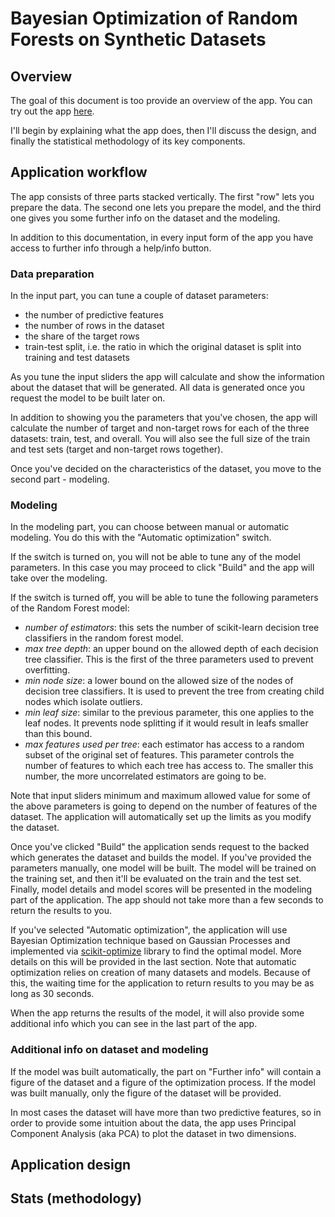 # Bayesian Optimization of Random Forests on Synthetic Datasets

## Overview
The goal of this document is too provide an overview of the app. You can try out the app [here](https://bayesian-optimization-mini-app.herokuapp.com/).

I'll begin by explaining what the app does, then I'll discuss the design, and finally the statistical methodology of its key components.

## Application workflow
The app consists of three parts stacked vertically.
The first "row" lets you prepare the data. The second one lets you prepare the model, and the third one gives you some further info on the dataset and the modeling.

In addition to this documentation, in every input form of the app you have access to further info through a help/info button.

### Data preparation
In the input part, you can tune a couple of dataset parameters:
* the number of predictive features
* the number of rows in the dataset
* the share of the target rows
* train-test split, i.e. the ratio in which the original dataset is split into training and test datasets

As you tune the input sliders the app will calculate and show the information about the dataset that will be generated.
All data is generated once you request the model to be built later on.

In addition to showing you the parameters that you've chosen, the app will calculate the number of target and non-target rows for each of the three datasets: train, test, and overall. You will also see the full size of the train and test sets (target and non-target rows together).

Once you've decided on the characteristics of the dataset, you move to the second part - modeling.

### Modeling
In the modeling part, you can choose between manual or automatic modeling. You do this with the "Automatic optimization" switch.

If the switch is turned on, you will not be able to tune any of the model parameters. In this case you may proceed to click "Build" and the app will take over the modeling.

If the switch is turned off, you will be able to tune the following parameters of the Random Forest model:
* *number of estimators*: this sets the number of scikit-learn decision tree classifiers in the random forest model.
* *max tree depth*: an upper bound on the allowed depth of each decision tree classifier. This is the first of the three parameters used to prevent overfitting.
* *min node size*: a lower bound on the allowed size of the nodes of decision tree classifiers. It is used to prevent the tree from creating child nodes which isolate outliers.
* *min leaf size*: similar to the previous parameter, this one applies to the leaf nodes. It prevents node splitting if it would result in leafs smaller than this bound.
* *max features used per tree*: each estimator has access to a random subset of the original set of features. This parameter controls the number of features to which each tree has access to. The smaller this number, the more uncorrelated estimators are going to be.

Note that input sliders minimum and maximum allowed value for some of the above parameters is going to depend on the number of features of the dataset. The application will automatically set up the limits as you modify the dataset.

Once you've clicked "Build" the application sends request to the backed which generates the dataset and builds the model. If you've provided the parameters manually, one model will be built. The model will be trained on the training set, and then it'll be evaluated on the train and the test set. Finally, model details and model scores will be presented in the modeling part of the application. The app should not take more than a few seconds to return the results to you.

If you've selected "Automatic optimization", the application will use Bayesian Optimization technique based on Gaussian Processes and implemented via [scikit-optimize](https://scikit-optimize.github.io/stable/) library to find the optimal model. More details on this will be provided in the last section. Note that automatic optimization relies on creation of many datasets and models. Because of this, the waiting time for the application to return results to you may be as long as 30 seconds.

When the app returns the results of the model, it will also provide some additional info which you can see in the last part of the app.

### Additional info on dataset and modeling

If the model was built automatically, the part on "Further info" will contain a figure of the dataset and a figure of the optimization process. If the model was built manually, only the figure of the dataset will be provided.

In most cases the dataset will have more than two predictive features, so in order to provide some intuition about the data, the app uses Principal Component Analysis (aka PCA) to plot the dataset in two dimensions. 

## Application design

## Stats (methodology)